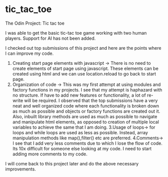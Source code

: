 # tic_tac_toe

The Odin Project: Tic tac toe

I was able to get the basic tic-tac toe game working with two human players.
Support for AI has not been added.

I checked out top submissions of this project and here are the points where I can improve my code.

1. Creating start page elements with javascript -> 
There is no need to create elements of start page using javascript.
These elements can be created using html and we can use location.reload to go back to start page.
2. Organization of code -> 
This was my first attempt at using modules and factory functions in my projects.
I see that my attempt is haphazard with no structure. If have to add new features or functionality, a lot of re-write will be required.
I observed that the top submissions have a very neat and well organized code where each functionality is broken down as much as possible and objects or factory functions are created out it.
Also, inbuilt library methods are used as much as possible to navigate and manipulate html elements, as opposed to creation of multiple local variables to achieve the same that I am doing.
3.Usage of loops->
for loops and while loops are used as less as possible. Instead, array manipulation methods like map(),filter() etc are preferred.
4.Comments->
I see that I add very less comments due to which I lose the flow of code.
Its 10x difficult for someone else looking at my code.
I need to start adding more comments to my code.

I will come back to this project later and do the above necessary improvements.
